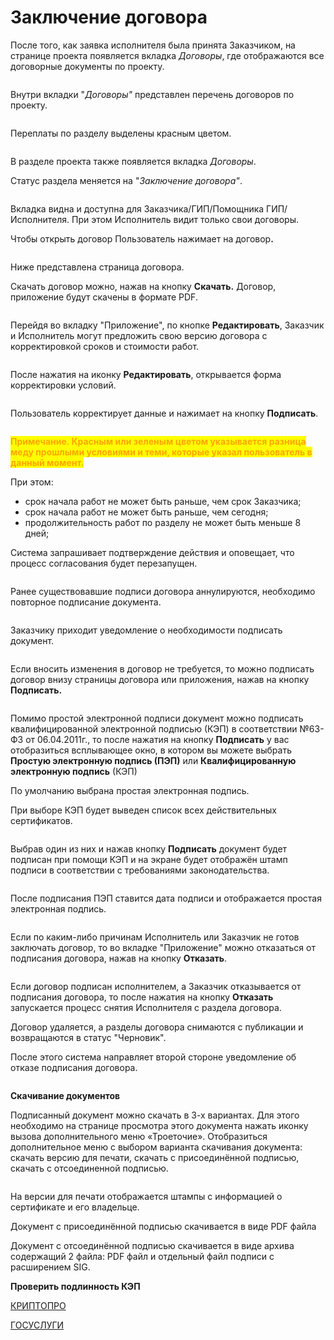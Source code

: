 # Заключение договора

После того, как заявка исполнителя была принята Заказчиком, на странице проекта появляется вкладка _Договоры_, где отображаются все договорные документы по проекту.&#x20;

<figure><img src="../../gitbook/assets/image (142).png" alt=""><figcaption></figcaption></figure>

Внутри вкладки "_Договоры"_ представлен перечень договоров по проекту.

<figure><img src="../../gitbook/assets/image (144).png" alt=""><figcaption></figcaption></figure>

Переплаты по разделу выделены красным цветом.

<figure><img src="../../gitbook/assets/image (145).png" alt=""><figcaption></figcaption></figure>

В разделе проекта также появляется вкладка _Договоры_.&#x20;

Статус раздела меняется на "_Заключение договора"_.

<figure><img src="../../gitbook/assets/image (146).png" alt=""><figcaption></figcaption></figure>

Вкладка видна и доступна для Заказчика/ГИП/Помощника ГИП/Исполнителя. При этом Исполнитель видит только свои договоры.

Чтобы открыть договор Пользователь нажимает на догово&#x440;**.**

<figure><img src="../../gitbook/assets/image (147).png" alt=""><figcaption></figcaption></figure>

Ниже представлена страница договора.

Скачать договор можно, нажав на кнопку **Скачать.** Договор, приложение будут скачены в формате PDF.

<figure><img src="../../gitbook/assets/image (1492).png" alt=""><figcaption></figcaption></figure>

Перейдя во вкладку "Приложение", по кнопке **Редактировать**, Заказчик и Исполнитель могут предложить свою версию договора с корректировкой сроков и стоимости работ.

<figure><img src="../../gitbook/assets/image (1558).png" alt=""><figcaption></figcaption></figure>

После нажатия на иконку **Редактировать**, открывается форма корректировки условий.

<figure><img src="../../gitbook/assets/image (619).png" alt=""><figcaption></figcaption></figure>

Пользователь корректирует данные и нажимает на кнопку **Подписать**.&#x20;

<figure><img src="../../gitbook/assets/image (517).png" alt=""><figcaption></figcaption></figure>

<mark style="color:orange;">**Примечание. Красным или зеленым цветом указывается разница меду прошлыми условиями и теми, которые указал пользователь в данный момент.**</mark>

При этом:

* срок начала работ не может быть раньше, чем срок Заказчика;
* срок начала работ не может быть раньше, чем сегодня;
* продолжительность работ по разделу не может быть меньше 8 дней;

Система запрашивает подтверждение действия и оповещает, что процесс согласования будет перезапущен.

<figure><img src="../../gitbook/assets/image (692).png" alt=""><figcaption></figcaption></figure>

Ранее существовавшие подписи договора аннулируются, необходимо повторное подписание документа.&#x20;

<figure><img src="../../gitbook/assets/image (617).png" alt=""><figcaption></figcaption></figure>

Заказчику приходит уведомление о необходимости подписать документ.

<figure><img src="../../gitbook/assets/image (690).png" alt=""><figcaption></figcaption></figure>

Если вносить изменения в договор не требуется, то можно подписать договор внизу страницы договора или приложения, нажав на кнопку **Подписать.**

<figure><img src="../../gitbook/assets/image (663).png" alt=""><figcaption></figcaption></figure>

Помимо простой электронной подписи документ можно подписать квалифицированной электронной подписью (КЭП) в соответствии №63-ФЗ от 06.04.2011г., то после нажатия на кнопку **Подписать** у вас отобразиться всплывающее окно, в котором вы можете выбрать **Простую электронную подпись (ПЭП)** или **Квалифицированную электронную подпись** (КЭП)

По умолчанию выбрана простая электронная подпись.

При выборе КЭП будет выведен список всех действительных сертификатов.

<figure><img src="../../gitbook/assets/image (1905).png" alt=""><figcaption></figcaption></figure>

Выбрав один из них и нажав кнопку **Подписать** документ будет подписан при помощи КЭП и на экране будет отображён штамп подписи в соответствии с требованиями законодательства.

<figure><img src="../../gitbook/assets/image (1906).png" alt=""><figcaption></figcaption></figure>

После подписания ПЭП ставится дата подписи и отображается простая электронная подпись.

<figure><img src="../../gitbook/assets/image (651).png" alt=""><figcaption></figcaption></figure>

Если по каким-либо причинам Исполнитель или Заказчик не готов заключать договор, то во вкладке "Приложение" можно отказаться от подписания договора, нажав на кнопку **Отказать**.

<figure><img src="../../gitbook/assets/image (615).png" alt=""><figcaption></figcaption></figure>

Если договор подписан исполнителем, а Заказчик отказывается от подписания договора, то после нажатия на кнопку **Отказать** запускается процесс снятия Исполнителя с раздела договора.&#x20;

Договор удаляется, а разделы договора снимаются с публикации и возвращаются в статус "Черновик".&#x20;

После этого система направляет второй стороне уведомление об отказе подписания договора.

<figure><img src="../../gitbook/assets/image (654).png" alt=""><figcaption></figcaption></figure>

**Скачивание документов**

Подписанный документ можно скачать в 3-х вариантах. Для этого необходимо на странице просмотра этого документа нажать иконку вызова дополнительного меню «Троеточие». Отобразиться дополнительное меню с выбором варианта скачивания документа: скачать версию для печати, скачать с присоединённой подписью, скачать с отсоединенной подписью.

<figure><img src="../../gitbook/assets/image (1907).png" alt=""><figcaption></figcaption></figure>

На версии для печати отображается штампы с информацией о сертификате и его владельце.

Документ с присоединённой подписью скачивается в виде PDF файла

Документ с отсоединённой подписью скачивается в виде архива содержащий 2 файла: PDF файл и отдельный файл подписи с расширением SIG.

**Проверить подлинность КЭП**

[КРИПТОПРО](https://dss.cryptopro.ru/verify/#/signature)

[ГОСУСЛУГИ](https://e-trust.gosuslugi.ru/check/sign)
